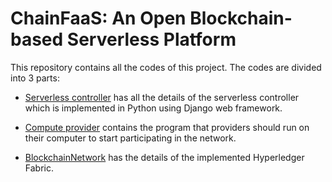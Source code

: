 # ChainFaaS: An Open Blockchain-based Serverless Platform

This repository contains all the codes of this project. The codes are divided into 3 parts:

-  [Serverless controller](https://github.com/pacslab/ChainFaaS/tree/master/ServerlessController) has all the details of the serverless controller which is implemented in Python using Django web framework. 

- [Compute provider](https://github.com/pacslab/ChainFaaS/tree/master/ComputeProvider) contains the program that providers should run on their computer to start participating in the network. 

- [BlockchainNetwork](https://github.com/pacslab/ChainFaaS/tree/master/ServerlessController) has the details of the implemented Hyperledger Fabric.

